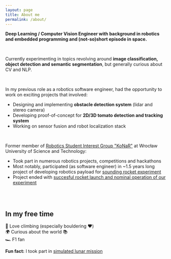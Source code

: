 ```yaml
---
layout: page
title: About me
permalink: /about/
---
```


**Deep Learning / Computer Vision Engineer with background in robotics and embedded programming and (not-so)short episode in space.**

<br/>

Currently experimenting in topics revolving around **image classification, object detection and semantic segmentation**, but generally curious about CV and NLP.

<br/>

In my previous role as a robotics software engineer, had the opportunity to work on exciting projects that involved:
- Designing and implementing **obstacle detection system** (lidar and stereo camera)
- Developing proof-of-concept for **2D/3D tomato detection and tracking system**
- Working on sensor fusion and robot localization stack

<br/>

Former member of [Robotics Student Interest Group "KoNaR"](https://konar.pwr.edu.pl) at Wrocław University of Science and Technology:
- Took part in numerous robotics projects, competitions and hackathons
- Most notably, participated (as software engineer) in ~1.5 years long project of developing robotics payload for [sounding rocket experiment](https://rexusbexus.net/)
- Project ended with [succesful rocket launch and nominal operation of our experiment](https://www.facebook.com/teamTRACZ/videos/614381855668227/)

<br/>

<!-- ## CV  -->
<!-- TODO - add CV -->

<br/>

## In my free time
🧗 Love climbing (especially bouldering ❤️) \
🌍 Curious about the world 📚\
🏎️ F1 fan

**Fun fact:** I took part in [simulated lunar mission](https://lunares.space/realizacje/endymion-2019/)
